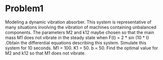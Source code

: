 # Problem1
Modeling a dynamic vibration absorber. This system is representative of many situations involving the vibration of machines containing unbalanced components. The parameters M2 and k12 maybe chosen so that the main mass M1 does not vibrate in the steady state when   F(t) = 2 * sin (10 * t) .Obtain the differential equations describing this system.
Simulate this system for 10 seconds. M1 = 100. K1 = 50. b = 50. Find the optimal value for M2 and k12 so that M1 does not vibrate.
